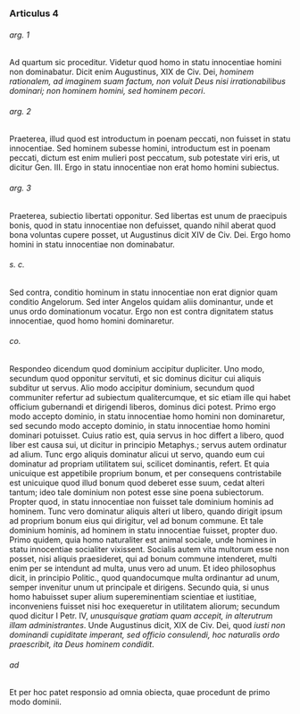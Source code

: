 ### Articulus 4

###### arg. 1
Ad quartum sic proceditur. Videtur quod homo in statu innocentiae homini non dominabatur. Dicit enim Augustinus, XIX de Civ. Dei, *hominem rationalem, ad imaginem suam factum, non voluit Deus nisi irrationabilibus dominari; non hominem homini, sed hominem pecori*.

###### arg. 2
Praeterea, illud quod est introductum in poenam peccati, non fuisset in statu innocentiae. Sed hominem subesse homini, introductum est in poenam peccati, dictum est enim mulieri post peccatum, sub potestate viri eris, ut dicitur Gen. III. Ergo in statu innocentiae non erat homo homini subiectus.

###### arg. 3
Praeterea, subiectio libertati opponitur. Sed libertas est unum de praecipuis bonis, quod in statu innocentiae non defuisset, quando nihil aberat quod bona voluntas cupere posset, ut Augustinus dicit XIV de Civ. Dei. Ergo homo homini in statu innocentiae non dominabatur.

###### s. c.
Sed contra, conditio hominum in statu innocentiae non erat dignior quam conditio Angelorum. Sed inter Angelos quidam aliis dominantur, unde et unus ordo dominationum vocatur. Ergo non est contra dignitatem status innocentiae, quod homo homini dominaretur.

###### co.
Respondeo dicendum quod dominium accipitur dupliciter. Uno modo, secundum quod opponitur servituti, et sic dominus dicitur cui aliquis subditur ut servus. Alio modo accipitur dominium, secundum quod communiter refertur ad subiectum qualitercumque, et sic etiam ille qui habet officium gubernandi et dirigendi liberos, dominus dici potest. Primo ergo modo accepto dominio, in statu innocentiae homo homini non dominaretur, sed secundo modo accepto dominio, in statu innocentiae homo homini dominari potuisset. Cuius ratio est, quia servus in hoc differt a libero, quod liber est causa sui, ut dicitur in principio Metaphys.; servus autem ordinatur ad alium. Tunc ergo aliquis dominatur alicui ut servo, quando eum cui dominatur ad propriam utilitatem sui, scilicet dominantis, refert. Et quia unicuique est appetibile proprium bonum, et per consequens contristabile est unicuique quod illud bonum quod deberet esse suum, cedat alteri tantum; ideo tale dominium non potest esse sine poena subiectorum. Propter quod, in statu innocentiae non fuisset tale dominium hominis ad hominem. Tunc vero dominatur aliquis alteri ut libero, quando dirigit ipsum ad proprium bonum eius qui dirigitur, vel ad bonum commune. Et tale dominium hominis, ad hominem in statu innocentiae fuisset, propter duo. Primo quidem, quia homo naturaliter est animal sociale, unde homines in statu innocentiae socialiter vixissent. Socialis autem vita multorum esse non posset, nisi aliquis praesideret, qui ad bonum commune intenderet, multi enim per se intendunt ad multa, unus vero ad unum. Et ideo philosophus dicit, in principio Politic., quod quandocumque multa ordinantur ad unum, semper invenitur unum ut principale et dirigens. Secundo quia, si unus homo habuisset super alium supereminentiam scientiae et iustitiae, inconveniens fuisset nisi hoc exequeretur in utilitatem aliorum; secundum quod dicitur I Petr. IV, *unusquisque gratiam quam accepit, in alterutrum illam administrantes*. Unde Augustinus dicit, XIX de Civ. Dei, quod *iusti non dominandi cupiditate imperant, sed officio consulendi, hoc naturalis ordo praescribit, ita Deus hominem condidit*.

###### ad 
Et per hoc patet responsio ad omnia obiecta, quae procedunt de primo modo dominii.

